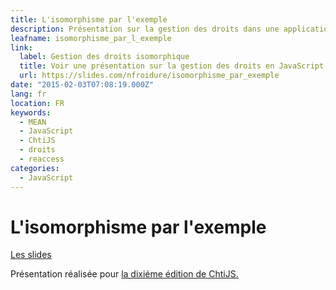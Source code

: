 ```yaml
---
title: L'isomorphisme par l'exemple
description: Présentation sur la gestion des droits dans une application JavaScript de façon universelle.
leafname: isomorphisme_par_l_exemple
link:
  label: Gestion des droits isomorphique
  title: Voir une présentation sur la gestion des droits en JavaScript
  url: https://slides.com/nfroidure/isomorphisme_par_exemple
date: "2015-02-03T07:08:19.000Z"
lang: fr
location: FR
keywords:
  - MEAN
  - JavaScript
  - ChtiJS
  - droits
  - reaccess
categories:
  - JavaScript
---
```


# L'isomorphisme par l'exemple

[Les slides](https://slides.com/nfroidure/isomorphisme_par_exemple "🎚")

Présentation réalisée pour [la dixiéme édition de ChtiJS.](http://chtijs.francejs.org/archives/2015-02-05/index.html)
